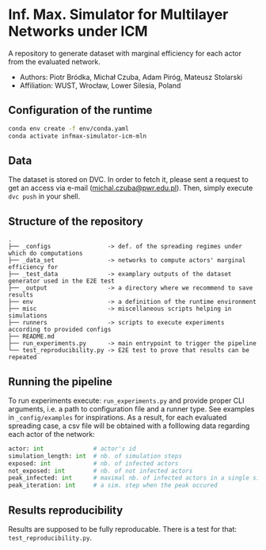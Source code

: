 # Inf. Max. Simulator for Multilayer Networks under ICM 

A repository to generate dataset with marginal efficiency for each actor from the evaluated network.

* Authors: Piotr Bródka, Michał Czuba, Adam Piróg, Mateusz Stolarski
* Affiliation: WUST, Wrocław, Lower Silesia, Poland

## Configuration of the runtime

```bash
conda env create -f env/conda.yaml
conda activate infmax-simulator-icm-mln
```

## Data

The dataset is stored on DVC. In order to fetch it, please sent a request to get  an access via 
e-mail (michal.czuba@pwr.edu.pl). Then, simply execute `dvc push` in your shell.


## Structure of the repository
```
.
├── _configs                -> def. of the spreading regimes under which do computations
├── _data_set               -> networks to compute actors' marginal efficiency for
├── _test_data              -> examplary outputs of the dataset generator used in the E2E test
├── _output                 -> a directory where we recommend to save results
├── env                     -> a definition of the runtime environment
├── misc                    -> miscellaneous scripts helping in simulations
├── runners                 -> scripts to execute experiments according to provided configs
├── README.md          
├── run_experiments.py      -> main entrypoint to trigger the pipeline
└── test_reproducibility.py -> E2E test to prove that results can be repeated
```

## Running the pipeline

To run experiments execute: `run_experiments.py` and provide proper CLI arguments, i.e. a path to
configuration file and a runner type. See examples in `_config/examples` for inspirations. As a
result, for each evaluated spreading case, a csv file will be obtained with a folllowing data 
regarding each actor of the network:

```python
actor: int              # actor's id
simulation_length: int  # nb. of simulation steps
exposed: int            # nb. of infected actors
not_exposed: int        # nb. of not infected actors
peak_infected: int      # maximal nb. of infected actors in a single sim. step
peak_iteration: int     # a sim. step when the peak occured
```

## Results reproducibility

Results are supposed to be fully reproducable. There is a test for that: `test_reproducibility.py`.
